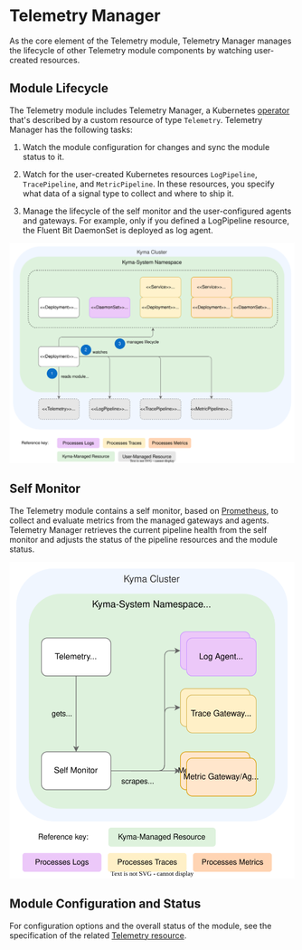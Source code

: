 <!-- loio04d79d5517204da68029f43b9f052396 -->

# Telemetry Manager

As the core element of the Telemetry module, Telemetry Manager manages the lifecycle of other Telemetry module components by watching user-created resources.



<a name="loio04d79d5517204da68029f43b9f052396__section_telemetry_module_lifecycle"/>

## Module Lifecycle

The Telemetry module includes Telemetry Manager, a Kubernetes [operator](https://kubernetes.io/docs/concepts/extend-kubernetes/operator/) that's described by a custom resource of type `Telemetry`. Telemetry Manager has the following tasks:

1.  Watch the module configuration for changes and sync the module status to it.

2.  Watch for the user-created Kubernetes resources `LogPipeline`, `TracePipeline`, and `MetricPipeline`. In these resources, you specify what data of a signal type to collect and where to ship it.

3.  Manage the lifecycle of the self monitor and the user-configured agents and gateways. For example, only if you defined a LogPipeline resource, the Fluent Bit DaemonSet is deployed as log agent.


![](images/Telemetry_Manager_196e666.svg)



<a name="loio04d79d5517204da68029f43b9f052396__section_wb3_snq_fcc"/>

## Self Monitor

The Telemetry module contains a self monitor, based on [Prometheus](https://prometheus.io/), to collect and evaluate metrics from the managed gateways and agents. Telemetry Manager retrieves the current pipeline health from the self monitor and adjusts the status of the pipeline resources and the module status.

![](images/Telemetry_Manager_Architecture_ad71283.svg)



<a name="loio04d79d5517204da68029f43b9f052396__section_telemetry_module_configuration"/>

## Module Configuration and Status

For configuration options and the overall status of the module, see the specification of the related [Telemetry resource](https://kyma-project.io/#/telemetry-manager/user/resources/01-telemetry).

